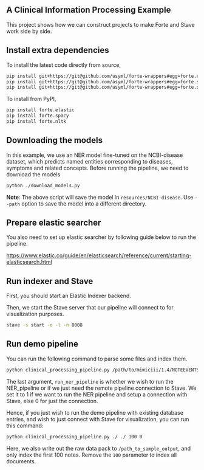 ## A Clinical Information Processing Example

This project shows how we can construct projects to make Forte and Stave work
 side by side.
 
## Install extra dependencies

To install the latest code directly from source,

```bash
pip install git+https://git@github.com/asyml/forte-wrappers#egg=forte.elastic\&subdirectory=src/elastic
pip install git+https://git@github.com/asyml/forte-wrappers#egg=forte.spacy\&subdirectory=src/spacy
pip install git+https://git@github.com/asyml/forte-wrappers#egg=forte.spacy\&subdirectory=src/nltk
```

To install from PyPI,
```bash
pip install forte.elastic
pip install forte.spacy
pip install forte.nltk
```

## Downloading the models

In this example, we use an NER model fine-tuned on the NCBI-disease dataset, which predicts 
named entities corresponding to diseases, symptoms and related concepts. 
Before running the pipeline, we need to download the models

```bash
python ./download_models.py 
```

**Note**: The above script will save the model in `resources/NCBI-disease`. Use `--path` option to save the 
model into a different directory.

## Prepare elastic searcher
You also need to set up elastic searcher by following guide below to run the pipeline.

https://www.elastic.co/guide/en/elasticsearch/reference/current/starting-elasticsearch.html


## Run indexer and Stave
First, you should start an Elastic Indexer backend.

Then, we start the Stave server that our pipeline will connect to for visualization purposes.
```bash
stave -s start -o -l -n 8008
```

## Run demo pipeline

You can run the following command to parse some files and index them.
```bash
python clinical_processing_pipeline.py /path/to/mimiciii/1.4/NOTEEVENTS.csv.gz /path_to_sample_output 100 1
```

The last argument, `run_ner_pipeline` is whether we wish to run the NER\_pipeline or if we just need the remote pipeline connection to Stave. We set it to 1 if we want to run the NER pipeline and setup a connection with Stave, else 0 for just the connection.
 
Hence, if you just wish to run the demo pipeline with existing database entries, and wish to just connect with Stave for visualization, you can run this command:

```bash
python clinical_processing_pipeline.py ./ ./ 100 0
```

Here, we also write out the raw data pack to `/path_to_sample_output`, and only
index the first 100 notes. Remove the `100` parameter to index all documents.

